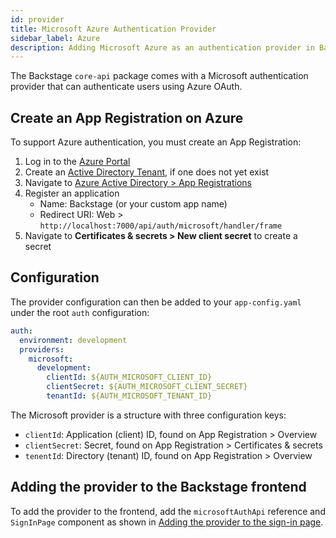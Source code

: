 ```yaml
---
id: provider
title: Microsoft Azure Authentication Provider
sidebar_label: Azure
description: Adding Microsoft Azure as an authentication provider in Backstage
---
```


The Backstage `core-api` package comes with a Microsoft authentication provider
that can authenticate users using Azure OAuth.

## Create an App Registration on Azure

To support Azure authentication, you must create an App Registration:

1. Log in to the [Azure Portal](https://portal.azure.com/)
2. Create an
   [Active Directory Tenant](https://portal.azure.com/#blade/Microsoft_AAD_IAM/ActiveDirectoryMenuBlade/Overview),
   if one does not yet exist
3. Navigate to
   [Azure Active Directory > App Registrations](https://portal.azure.com/#blade/Microsoft_AAD_IAM/ActiveDirectoryMenuBlade/RegisteredApps)
4. Register an application
   - Name: Backstage (or your custom app name)
   - Redirect URI: Web >
     `http://localhost:7000/api/auth/microsoft/handler/frame`
5. Navigate to **Certificates & secrets > New client secret** to create a secret

## Configuration

The provider configuration can then be added to your `app-config.yaml` under the
root `auth` configuration:

```yaml
auth:
  environment: development
  providers:
    microsoft:
      development:
        clientId: ${AUTH_MICROSOFT_CLIENT_ID}
        clientSecret: ${AUTH_MICROSOFT_CLIENT_SECRET}
        tenantId: ${AUTH_MICROSOFT_TENANT_ID}
```

The Microsoft provider is a structure with three configuration keys:

- `clientId`: Application (client) ID, found on App Registration > Overview
- `clientSecret`: Secret, found on App Registration > Certificates & secrets
- `tenentId`: Directory (tenant) ID, found on App Registration > Overview

## Adding the provider to the Backstage frontend

To add the provider to the frontend, add the `microsoftAuthApi` reference and
`SignInPage` component as shown in
[Adding the provider to the sign-in page](../index.md#adding-the-provider-to-the-sign-in-page).
